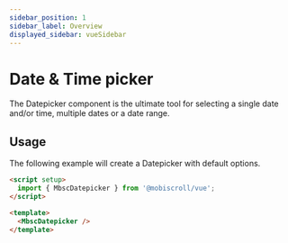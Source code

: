 ```yaml
---
sidebar_position: 1
sidebar_label: Overview
displayed_sidebar: vueSidebar
---
```


# Date & Time picker

The Datepicker component is the ultimate tool for selecting a single date and/or time, multiple dates or a date range.

## Usage

The following example will create a Datepicker with default options.

```html
<script setup>
  import { MbscDatepicker } from '@mobiscroll/vue';
</script>

<template>
  <MbscDatepicker />
</template>
```
